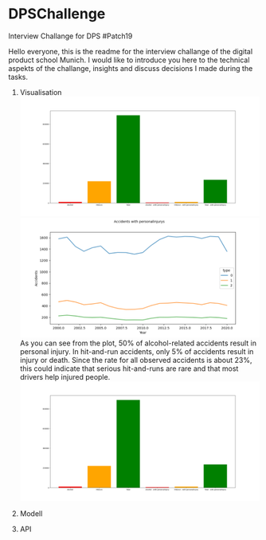 # DPSChallenge
Interview Challange for DPS #Patch19


Hello everyone,
this is the readme for the interview challange of the digital product school Munich. I would like to introduce you here to the technical aspekts of the challange, insights and discuss decisions I made during the tasks.

1. Visualisation
![Total accidents per year](https://github.com/ValentinLu/DPSChallenge/blob/main/Code%20Notebook/yearly_difference.png)
![Total accidents resulting in personalinjury](https://github.com/ValentinLu/DPSChallenge/blob/main/Code%20Notebook/yearly_personalinjury.png)
As you can see from the plot, 50% of alcohol-related accidents result in personal injury. In hit-and-run accidents, only 5% of accidents result in injury or death. Since the rate for all observed accidents is about 23%, this could indicate that serious hit-and-runs are rare and that most drivers help injured people.
![Compare](https://github.com/ValentinLu/DPSChallenge/blob/main/Code%20Notebook/yearly_difference.png)

2. Modell

3. API